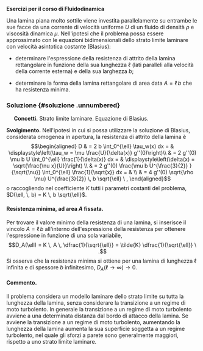 **Esercizi per il corso di Fluidodinamica**

Una lamina piana molto sottile viene investita parallelamente su
entrambe le sue facce da una corrente di velocità uniforme $U$ di un
fluido di densità $\rho$ e viscosità dinamica $\mu$. Nell'ipotesi che il
problema possa essere approssimato con le equazioni bidimensionali dello
strato limite laminare con velocità asintotica costante (Blasius):

-   determinare l'espressione della resistenza di attrito della lamina
    rettangolare in funzione della sua lunghezza $\ell$ (lati paralleli
    alla velocità della corrente esterna) e della sua larghezza $b$;

-   determinare la forma della lamina rettangolare di area data
    $A = \ell \, b$ che ha resistenza minima.

### Soluzione {#soluzione .unnumbered}

     **Concetti.** Strato limite laminare. Equazione di Blasius.

**Svolgimento.** Nell'ipotesi in cui si possa utilizzare la soluzione di
Blasius, considerata omogenea in apertura, la resistenza di attrito
della lamina è $$\begin{aligned}
    D & = 2 b \int_0^{\ell} \tau_w(x) dx = & \displaystyle\left(\tau_w = \mu \frac{U}{\delta(x)} g''(0)\right)\\
    & = 2 g''(0) \mu b U \int_0^{\ell} \frac{1}{\delta(x)} dx = & \displaystyle\left(\delta(x) = \sqrt{\frac{\nu x}{U}}\right) \\
    & = 2 g''(0) \frac{\mu b U^{\frac{3}{2}} }{\sqrt{\nu}} \int_0^{\ell} \frac{1}{\sqrt{x}} dx = & \\
    & = 4 g''(0) \sqrt{\rho \mu}  U^{\frac{3}{2}}  \, b \sqrt{\ell} \ , 
\end{aligned}$$ o raccogliendo nel coefficiente $K$ tutti i parametri
costanti del problema, $D(\ell, \, b) = K \, b \sqrt{\ell}$.

#### Resistenza minima, ad area $A$ fissata.

Per trovare il valore minimo della resistenza di una lamina, si
inserisce il vincolo $A = \ell \, b$ all'interno dell'espressione della
resistenza per ottenere l'espressione in funzione di una sola variabile,
$$D_A(\ell) = K \, A \, \dfrac{1}{\sqrt{\ell}} = \tilde{K} \dfrac{1}{\sqrt{\ell}} \ .$$
Si osserva che la resistenza minima si ottiene per una lamina di
lunghezza $\ell$ infinita e di spessore $b$ infinitesimo,
$D_A(\ell \rightarrow \infty) \rightarrow 0$.

#### Commento.

Il problema considera un modello laminare dello strato limite su tutta
la lunghezza della lamina, senza considerare la transizione a un regime
di moto turbolento. In generale la transizione a un regime di moto
turbolento avviene a una determinata distanza dal bordo di attacco della
lamina. Se avviene la transizione a un regime di moto turbolento,
aumentando la lunghezza della lamina aumenta la sua superficie soggetta
a un regime turbolento, nel quale gli sforzi a parete sono generalmente
maggiori, rispetto a uno strato limite laminare.
